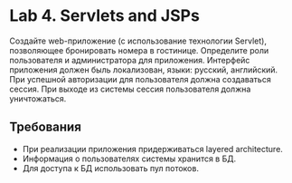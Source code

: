# Lab 4. Servlets and JSPs

Создайте web-приложение (с использование технологии Servlet), позволяющее бронировать номера в гостинице. Определите роли пользователя и администратора для приложения. Интерфейс приложения должен быль локализован, языки: русский,
английский. При успешной авторизации для пользователя должна создаваться сессия. При выходе из системы сессия пользователя должна уничтожаться.

## Требования
- При реализации приложения придерживаться layered architecture.
- Информация о пользователях системы хранится в БД.
- Для доступа к БД использовать пул потоков.
